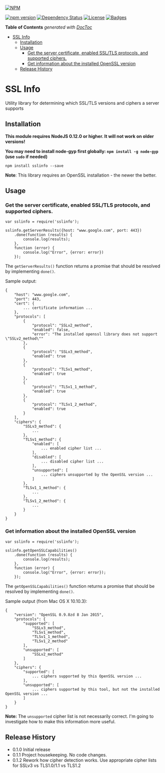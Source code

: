 [![NPM](https://nodei.co/npm/sslinfo.png?downloads=true&downloadRank=true&stars=true)](https://nodei.co/npm/sslinfo/) 

[![npm version](https://badge.fury.io/js/sslinfo.svg)](http://badge.fury.io/js/sslinfo)
[![Dependency Status](https://david-dm.org/iamthechad/sslinfo.svg)](https://david-dm.org/iamthechad/sslinfo)
[![License](http://img.shields.io/:license-apache-blue.svg)](http://www.apache.org/licenses/LICENSE-2.0.html)
[![Badges](http://img.shields.io/:badges-4/4-ff6799.svg)](https://github.com/badges/badgerbadgerbadger)

<!-- START doctoc generated TOC please keep comment here to allow auto update -->
<!-- DON'T EDIT THIS SECTION, INSTEAD RE-RUN doctoc TO UPDATE -->
**Table of Contents**  *generated with [DocToc](https://github.com/thlorenz/doctoc)*

- [SSL Info](#ssl-info)
  - [Installation](#installation)
  - [Usage](#usage)
    - [Get the server certificate, enabled SSL/TLS protocols, and supported ciphers.](#get-the-server-certificate-enabled-ssltls-protocols-and-supported-ciphers)
    - [Get information about the installed OpenSSL version](#get-information-about-the-installed-openssl-version)
  - [Release History](#release-history)

<!-- END doctoc generated TOC please keep comment here to allow auto update -->

SSL Info
=========

Utility library for determining which SSL/TLS versions and ciphers a server supports

## Installation

  **This module requires NodeJS 0.12.0 or higher. It will not work on older versions!**
  
  **You may need to install node-gyp first globally: `npm install -g node-gyp` (use `sudo` if needed)**

  `npm install sslinfo --save`
  
  **Note**: This library requires an OpenSSL installation - the newer the better. 

## Usage

### Get the server certificate, enabled SSL/TLS protocols, and supported ciphers.

    var sslinfo = require('sslinfo');

    sslinfo.getServerResults({host: "www.google.com", port: 443})
        .done(function (results) {
            console.log(results);
        },
        function (error) {
            console.log("Error", {error: error})
        });
        
The `getServerResults()` function returns a promise that should be resolved by implementing `done()`.
        
Sample output:

    {
        "host": "www.google.com",
        "port": 443,
        "cert": {
            ... certificate information ...
        },
        "protocols": [
            {
                "protocol": "SSLv2_method",
                "enabled": false,
                "error": "The installed openssl library does not support \"SSLv2_method\""
            },
            {
                "protocol": "SSLv3_method",
                "enabled": true
            },
            {
                "protocol": "TLSv1_method",
                "enabled": true
            },
            {
                "protocol": "TLSv1_1_method",
                "enabled": true
            },
            {
                "protocol": "TLSv1_2_method",
                "enabled": true
            }
        ],
        "ciphers": {
            "SSLv3_method": {
                ...
            },
            "TLSv1_method": {
                "enabled": [
                    ... enabled cipher list ...
                ],
                "disabled": [
                    ... disabled cipher list ...
                ],
                "unsupported": [
                    ... ciphers unsupported by the OpenSSL version ...
                ]
            },
            "TLSv1_1_method": {
                ...
            },
            "TLSv1_2_method": {
                ...
            }
        }
    }
          
          
### Get information about the installed OpenSSL version
    
    var sslinfo = require('sslinfo');
              
    sslinfo.getOpenSSLCapabilities()
        .done(function (results) {
            console.log(results);
        },
        function (error) {
            console.log("Error", {error: error});
        });
        
The `getOpenSSLCapabilities()` function returns a promise that should be resolved by implementing `done()`.
        
Sample output (from Mac OS X 10.10.3):

    {
        "version": "OpenSSL 0.9.8zd 8 Jan 2015",
        "protocols": {
            "supported": [
                "SSLv3_method",
                "TLSv1_method",
                "TLSv1_1_method",
                "TLSv1_2_method"
            ],
            "unsupported": [
                "SSLv2_method"
            ]
        },
        "ciphers": {
            "supported": [
                ... ciphers supported by this OpenSSL version ...
            ],
            "unsupported": [
                ... ciphers supported by this tool, but not the installed OpenSSL version ...
            ]
        }
    }
    
**Note:** The `unsupported` cipher list is not necessarily correct. I'm going to investigate how to make this information more useful.

## Release History

* 0.1.0 Initial release
* 0.1.1 Project housekeeping. No code changes.
* 0.1.2 Rework how cipher detection works. Use appropriate cipher lists for SSLv3 vs TLS1.0/1.1 vs TLS1.2
